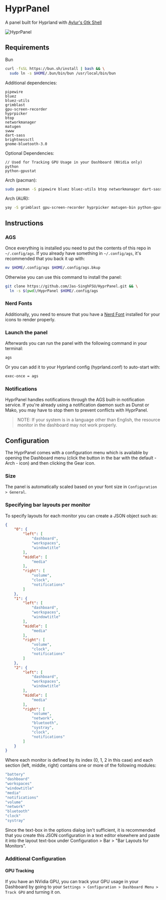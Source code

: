 # HyprPanel
A panel built for Hyprland with [Aylur's Gtk Shell](https://github.com/Aylur/ags)

![HyprPanel](./assets/HyprPanel.png)

## Requirements
Bun

```sh
curl -fsSL https://bun.sh/install | bash && \
  sudo ln -s $HOME/.bun/bin/bun /usr/local/bin/bun
```
Additional dependencies:
```
pipewire
bluez
bluez-utils
grimblast
gpu-screen-recorder
hyprpicker
btop
networkmanager
matugen
swww
dart-sass
brightnessctl
gnome-bluetooth-3.0
```

Optional Dependencies:
```
// Used for Tracking GPU Usage in your Dashboard (NVidia only)
python
python-gpustat
```

Arch (pacman):
```bash
sudo pacman -S pipewire bluez bluez-utils btop networkmanager dart-sass brightnessctl swww python gnome-bluetooth-3.0
```

Arch (AUR):
```bash
yay -S grimblast gpu-screen-recorder hyprpicker matugen-bin python-gpustat aylurs-gtk-shell-git
```

## Instructions

### AGS
Once everything is installed you need to put the contents of this repo in `~/.config/ags`.
If you already have something in `~/.config/ags`, it's recommended that you back it up with:
```bash
mv $HOME/.config/ags $HOME/.config/ags.bkup
```
Otherwise you can use this command to install the panel:
```bash
git clone https://github.com/Jas-SinghFSU/HyprPanel.git && \
  ln -s $(pwd)/HyprPanel $HOME/.config/ags
```
### Nerd Fonts
Additionally, you need to ensure that you have a [Nerd Font](https://www.nerdfonts.com/font-downloads) installed for your icons to render properly.

### Launch the panel
Afterwards you can run the panel with the following command in your terminal:
```bash
ags
```

Or you can add it to your Hyprland config (hyprland.conf) to auto-start with:
```bash
exec-once = ags
```

### Notifications

HyprPanel handles notifications through the AGS built-in notification service. If you're already using a notification daemon such as Dunst or Mako, you may have to stop them to prevent conflicts with HyprPanel.

> NOTE: If your system is in a language other than English, the resource monitor in the dashboard may not work properly.

## Configuration

The HyprPanel comes with a configuration menu which is available by opening the Dashboard menu (click the button in the bar with the default - Arch - icon) and then clicking the Gear icon.

### Size

The panel is automatically scaled based on your font size in `Configuration > General`.

### Specifying bar layouts per monitor

To specify layouts for each monitor you can create a JSON object such as:
```JSON
{
    "0": {
        "left": [
            "dashboard",
            "workspaces",
            "windowtitle"
        ],
        "middle": [
            "media"
        ],
        "right": [
            "volume",
            "clock",
            "notifications"
        ]
    },
    "1": {
        "left": [
            "dashboard",
            "workspaces",
            "windowtitle"
        ],
        "middle": [
            "media"
        ],
        "right": [
            "volume",
            "clock",
            "notifications"
        ]
    },
    "2": {
        "left": [
            "dashboard",
            "workspaces",
            "windowtitle"
        ],
        "middle": [
            "media"
        ],
        "right": [
            "volume",
            "network",
            "bluetooth",
            "systray",
            "clock",
            "notifications"
        ]
    }
}
```

Where each monitor is defined by its index (0, 1, 2 in this case) and each section (left, middle, right) contains one or more of the following modules:
```js
"battery"
"dashboard"
"workspaces"
"windowtitle"
"media"
"notifications"
"volume"
"network"
"bluetooth"
"clock"
"systray"
```
Since the text-box in the options dialog isn't sufficient, it is recommended that you create this JSON configuration in a text editor elsewhere and paste it into the layout text-box under Configuration > Bar > "Bar Layouts for Monitors".

### Additional Configuration

#### GPU Tracking

If you have an NVidia GPU, you can track your GPU usage in your Dashboard by going to your `Settings > Configuration > Dashboard Menu > Track GPU` and turning it on.

